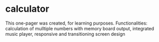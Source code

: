 # calculator
This one-pager was created, for learning purposes. Functionalities: calculation of mulltiple numbers with memory board output, integrated music player, responsive and transitioning screen design

